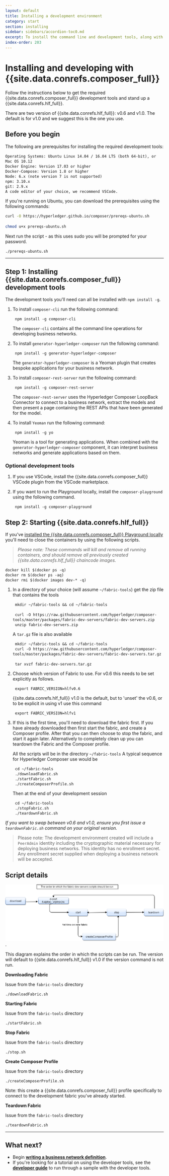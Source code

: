 ```yaml
---
layout: default
title: Installing a development environment
category: start
section: installing
sidebar: sidebars/accordion-toc0.md
excerpt: To install the command line and development tools, along with a local instance of Hyperledger Fabric click [**Install Development Tools**](../installing/development-tools.html) here or in the table of contents on the left.
index-order: 203
---
```


# Installing and developing with {{site.data.conrefs.composer_full}}

Follow the instructions below to get the required {{site.data.conrefs.composer_full}} development tools and stand up a {{site.data.conrefs.hlf_full}}.

There are two version of {{site.data.conrefs.hlf_full}}: v0.6 and v1.0. The default is for v1.0 and we suggest this is the one you use.

## Before you begin

The following are prerequisites for installing the required development tools:

```
Operating Systems: Ubuntu Linux 14.04 / 16.04 LTS (both 64-bit), or Mac OS 10.12
Docker Engine: Version 17.03 or higher
Docker-Compose: Version 1.8 or higher
Node: 6.x (note version 7 is not supported)
npm: 3.10.x
git: 2.9.x
A code editor of your choice, we recommend VSCode.
```

If you're running on Ubuntu, you can download the prerequisites using the following commands:

```bash
curl -O https://hyperledger.github.io/composer/prereqs-ubuntu.sh

chmod u+x prereqs-ubuntu.sh
```

Next run the script - as this uses sudo you will be prompted for your password.

```
./prereqs-ubuntu.sh
```
---

## Step 1: Installing {{site.data.conrefs.composer_full}} development tools

The development tools you'll need can all be installed with `npm install -g`.

1. To install `composer-cli` run the following command:

        npm install -g composer-cli
    The `composer-cli` contains all the command line operations for developing business networks.

2. To install `generator-hyperledger-composer` run the following command:

        npm install -g generator-hyperledger-composer
    The `generator-hyperledger-composer` is a Yeoman plugin that creates bespoke applications for your business network.

3. To install `composer-rest-server` run the following command:

        npm install -g composer-rest-server
    The `composer-rest-server` uses the Hyperledger Composer LoopBack Connector to connect to a business network, extract the models and then present a page containing the REST APIs that have been generated for the model.

4. To install `Yeoman` run the following command:

        npm install -g yo
    Yeoman is a tool for generating applications. When combined with the `generator-hyperledger-composer` component, it can interpret business networks and generate applications based on them.

### Optional development tools

1. If you use VSCode, install the {{site.data.conrefs.composer_full}} VSCode plugin from the VSCode marketplace.

2. If you want to run the Playground locally, install the `composer-playground` using the following command.

        npm install -g composer-playground


## Step 2: Starting {{site.data.conrefs.hlf_full}}

If you've [installed the {{site.data.conrefs.composer_full}} Playground locally](../installing/using-playground-locally.html) you'll need to close the containers by using the following scripts.

>_Please note: These commands will kill and remove all running containers, and should remove all previously created {{site.data.conrefs.hlf_full}} chaincode images._

```
docker kill $(docker ps -q)
docker rm $(docker ps -aq)
docker rmi $(docker images dev-* -q)
```


1. In a directory of your choice (will assume `~/fabric-tools`) get the zip file that contains the tools

        mkdir ~/fabric-tools && cd ~/fabric-tools

        curl -O https://raw.githubusercontent.com/hyperledger/composer-tools/master/packages/fabric-dev-servers/fabric-dev-servers.zip
        unzip fabric-dev-servers.zip

    A `tar.gz` file is also available

        mkdir ~/fabric-tools && cd ~/fabric-tools
        curl -O https://raw.githubusercontent.com/hyperledger/composer-tools/master/packages/fabric-dev-servers/fabric-dev-servers.tar.gz

        tar xvzf fabric-dev-servers.tar.gz

2. Choose which version of Fabric to use. For v0.6 this needs to be set explicitly as follows.

        export FABRIC_VERSION=hlfv0.6

    {{site.data.conrefs.hlf_full}} v1.0 is the default, but to 'unset' the v0.6, or to be explicit in using v1 use this command

        export FABRIC_VERSION=hlfv1

3. If this is the first time, you'll need to download the fabric first. If you have already downloaded then first start the fabric, and create a Composer profile. After that you can then choose to stop the fabric, and start it again later. Alternatively to completely clean up you can teardown the Fabric and the Composer profile.

    All the scripts will be in the directory `~/fabric-tools`  A typical sequence for Hyperledger Composer use would be

        cd ~/fabric-tools
        ./downloadFabric.sh
        ./startFabric.sh
        ./createComposerProfile.sh

    Then at the end of your development session

        cd ~/fabric-tools
        ./stopFabric.sh
        ./teardownFabric.sh

*If you want to swap between v0.6 and v1.0, ensure you first issue a `teardownFabric.sh` command on your original version.*

> Please note: The development environment created will include a `PeerAdmin` identity including the cryptographic material necessary for deploying business networks. This identity has no enrollment secret. Any enrollment secret supplied when deploying a business network will be accepted.


## Script details

![](../assets/img/developer-tools-commands.png).

This diagram explains the order in which the scripts can be run. The version will default to {{site.data.conrefs.hlf_full}} v1.0 if the version command is not run.

**Downloading Fabric**

Issue from the `fabric-tools` directory
```
./downloadFabric.sh
```

**Starting Fabric**

Issue  from the `fabric-tools` directory
```
./startFabric.sh
```

**Stop Fabric**

Issue from the `fabric-tools` directory
```
./stop.sh
```

**Create Composer Profile**

Issue from the `fabric-tools` directory
```
./createComposerProfile.sh
```

Note: this create a {{site.data.conrefs.composer_full}} profile specifically to connect to the development fabric you've already started.

**Teardown Fabric**

Issue from the `fabric-tools` directory
```
./teardownFabric.sh
```

---

<!--0. Make sure you've started Fabric as in Step 1 above. For example, If this is your first time for exaple:

        $ cd ~/fabric-tools
        $ ./downloadFabric.sh
        $ ./startFabric.sh
        $ ./createComposerProfile.sh

1. Clone the sample application into a directory of your choice - BUT not the same directory as in Step 1. (Assume `~/github`)

        $ mkdir ~/github && cd ~/github
        $ git clone https://github.com/hyperledger/composer-sample-applications
        $ cd composer-sample-applications
        $ npm install
  To see a summary of all the sample applications, there's a simple command that will show summary details of the applications
  A useful information node.js script has been created to show the available sample applications

        $ node ~/github/composer-sample-applications/info.js

2. When you started fabric you will have chosen which version to use.  If you have chosen Fabirc v0.6 you will need to suffix the targets in the npm commands below with `:hlfv06`. Both examples are given below - do not issue both commands!

    _Note: this does not change the application source code or the model, purely the name of the Composer profile to use, and the Fabric's admin indentity_

3. Deploy the business network

        $ cd packages/digitalproperty-app
        $ npm run deployNetwork
        $ npm run deployNetwork:hlfv0.6     # if you want to use v0.6

5. Run the sample application

        $ npm test
        $ npm test:hlfv0.6     # if you want to use v0.6
-->

## What next?

* Begin [**writing a business network definition**](../business-network/business-network-index.html).
* If you're looking for a tutorial on using the developer tools, see the [**developer guide**](../tutorials/developer-guide.html) to run through a sample with the developer tools.
